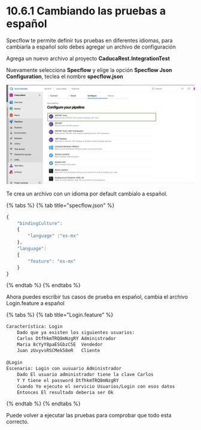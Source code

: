 # 10.6.1 Cambiando las pruebas a español

Specflow te permite definir tus pruebas en diferentes idiomas, para cambiarla a español solo debes agregar un archivo de configuración

Agrega un nuevo archivo al proyecto **CaducaRest.IntegrationTest**

Nuevamente selecciona **Specflow** y elige la opción **Specflow Json Configuration**, teclea el nombre **specflow.json**

![](../../.gitbook/assets/image%20%28330%29.png)

Te crea un archivo con un idioma por default cambialo a español.

{% tabs %}
{% tab title="specflow.json" %}
```javascript
{
    "bindingCulture":
    {
        "language" :"es-mx"
    },
    "language":
    {
        "feature": "es-mx"
    }
}

```
{% endtab %}
{% endtabs %}

Ahora puedes escribir tus casos de prueba en español, cambia el archivo Login.feature a español

{% tabs %}
{% tab title="Login.feature" %}
```text
Característica: Login
	Dado que ya existen los siguientes usuarios:
	Carlos DtfhkmTRQ8mNzgRY Administrador
	Maria 8cYyY8paESGbzC5E  Vendedor
	Juan zUvyvsRSCMek58eR   Cliente

@Login
Escenario: Login con uusuario Administrador
	Dado El usuario administrador tiene la clave Carlos
	Y Y tiene el password DtfhkmTRQ8mNzgRY	
	Cuando Yo ejecuto el servicio Usuarios/Login con esos datos
	Entonces El resultado deberia ser Ok 

```
{% endtab %}
{% endtabs %}

Puede volver a ejecutar las pruebas para comprobar que todo esta correcto.



